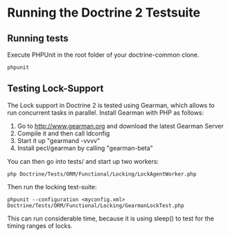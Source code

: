 # Running the Doctrine 2 Testsuite

## Running tests

Execute PHPUnit in the root folder of your doctrine-common clone.

    phpunit

## Testing Lock-Support

The Lock support in Doctrine 2 is tested using Gearman, which allows to run concurrent tasks in parallel.
Install Gearman with PHP as follows:

1. Go to http://www.gearman.org and download the latest Gearman Server
2. Compile it and then call ldconfig
3. Start it up "gearmand -vvvv"
4. Install pecl/gearman by calling "gearman-beta"

You can then go into tests/ and start up two workers:

    php Doctrine/Tests/ORM/Functional/Locking/LockAgentWorker.php

Then run the locking test-suite:

    phpunit --configuration <myconfig.xml> Doctrine/Tests/ORM/Functional/Locking/GearmanLockTest.php

This can run considerable time, because it is using sleep() to test for the timing ranges of locks.